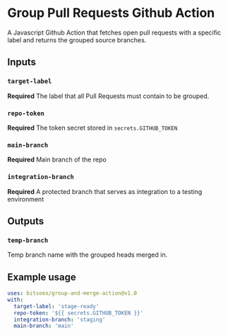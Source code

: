 # Group Pull Requests Github Action

A Javascript Github Action that fetches open pull requests with a specific label and returns the grouped source branches.

## Inputs

### `target-label`

**Required** The label that all Pull Requests must contain to be grouped.

### `repo-token`

**Required** The token secret stored in `secrets.GITHUB_TOKEN`

### `main-branch`

**Required** Main branch of the repo

### `integration-branch`

**Required** A protected branch that serves as integration to a testing environment

## Outputs

### `temp-branch`

Temp branch name with the grouped heads merged in.

## Example usage

```yaml
uses: bitsoex/group-and-merge-action@v1.0
with:
  target-label: 'stage-ready'
  repo-token: '${{ secrets.GITHUB_TOKEN }}'
  integration-branch: 'staging'
  main-branch: 'main'
```
